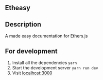 ## Etheasy

## Description
A made easy documentation for Ethers.js
## For development 
1. Install all the dependencies 
    `yarn`
2. Start the development server
    `yarn run dev`
3. Visit [localhost:3000](http://localhost:3000)